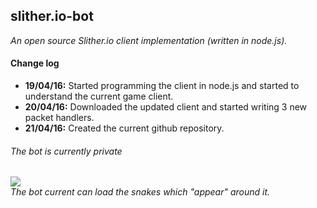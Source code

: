 <h2>slither.io-bot</h2>
<i>An open source Slither.io client implementation (written in node.js).</i>

<h4>Change log</h4>
<ul>
  <li><b>19/04/16:</b> Started programming the client in node.js and started to understand the current game client.</li>
  <li><b>20/04/16:</b> Downloaded the updated client and started writing 3 new packet handlers.</li>
  <li><b>21/04/16:</b> Created the current github repository.</li>
</ul>

<h6>The bot is currently private</h6>

<img src="http://i.imgur.com/jcxth8u.png" /><br>
<i>The bot current can load the snakes which "appear" around it.</i>
